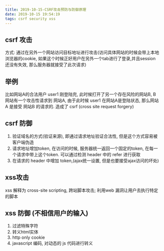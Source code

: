 ```yaml
---
title: 2019-10-15-CSRF攻击预防与防御原理
date: 2019-10-15 19:54:19
tags: csrf security xss
---
```


## csrf 攻击

方式: 通过在另外一个网站访问目标地址进行攻击(访问具体网站的时候会带上本地浏览器的cookie, 如果这个时候正好用户在另外一个tab进行了登录,并且session还没有失效, 那么服务器就接受了此次请求)

## 举例

比如网站A的合法用户 user1 刚登陆完, 此时候打开了另一个存在风险的网站B, B 网站有一个攻击性请求到 网站A, 由于此时候 user1 在网站A是登陆状态, 那么网站A 是接受 网站B 的请求的. 造成了 csrf (cross site request forgery)

## csrf 防御

1. 验证域名的方式(验证来源), 即通过请求地址验证合法性, 但是这个方式容易被客户端伪造
2. 请求地址增加token, 在访问的时候, 服务器统一返回一个固定的token, 在每一个请求中带上这个token. 可以通过检测 header 中的 refer 进行获取
3. 在请求的 header 中增加 token,(ajax统一设置, 但是也要接受ajax访问的坏处)

## xss攻击

xss 解释为 cross-site scripting, 跨站脚本攻击; 利用web 漏洞让用户去执行特定的脚本

## xss 防御 (不相信用户的输入)

1. 过滤特殊字符
2. 转义html实体
3. http only cookie
4. javascript 编码, 对动态的 js 代码进行转义
